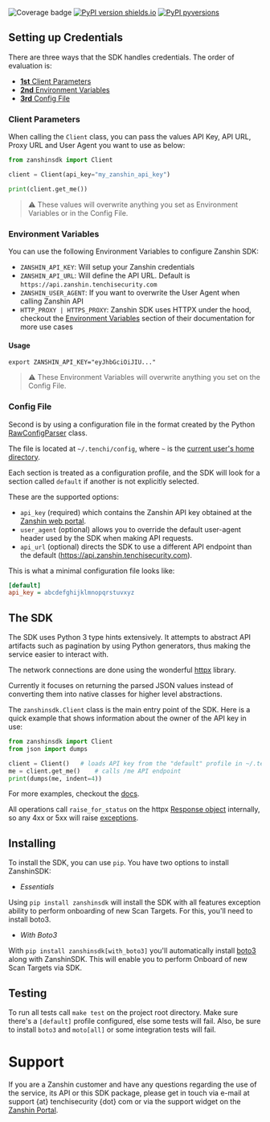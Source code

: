 ![ Coverage badge ](https://img.shields.io/endpoint?url=https://raw.githubusercontent.com/wiki/tenchi-security/zanshin-sdk-python/python-coverage-comment-action-badge.json)
[![PyPI version shields.io](https://img.shields.io/pypi/v/zanshinsdk.svg)](https://pypi.python.org/pypi/zanshinsdk/) [![PyPI pyversions](https://img.shields.io/pypi/pyversions/zanshinsdk.svg)](https://pypi.python.org/pypi/zanshinsdk/)

## Setting up Credentials

There are three ways that the SDK handles credentials. The order of evaluation is:
- [**1st** Client Parameters](#client-parameters)
- [**2nd** Environment Variables](#environment-variables)
- [**3rd** Config File](#config-file)

### Client Parameters

When calling the `Client` class, you can pass the values API Key, API URL, Proxy URL and User Agent you want to use as below:

```python
from zanshinsdk import Client

client = Client(api_key="my_zanshin_api_key")

print(client.get_me())
```

> :warning: These values will overwrite anything you set as Environment Variables or in the Config File.

### Environment Variables

You can use the following Environment Variables to configure Zanshin SDK:
- `ZANSHIN_API_KEY`: Will setup your Zanshin credentials
- `ZANSHIN_API_URL`: Will define the API URL. Default is `https://api.zanshin.tenchisecurity.com` 
- `ZANSHIN_USER_AGENT`: If you want to overwrite the User Agent when calling Zanshin API
- `HTTP_PROXY | HTTPS_PROXY`: Zanshin SDK uses HTTPX under the hood, checkout the [Environment Variables](https://www.python-httpx.org/environment_variables/#proxies) section of their documentation for more use cases

#### Usage

```shell
export ZANSHIN_API_KEY="eyJhbGciOiJIU..."
```

> :warning: These Environment Variables will overwrite anything you set on the Config File.

### Config File
Second is by using a configuration file in the format created by the Python [RawConfigParser](https://docs.python.org/3/library/configparser.html#configparser.RawConfigParser) class. 

The file is located at `~/.tenchi/config`, where `~` is the [current user's home directory](https://docs.python.org/3/library/pathlib.html#pathlib.Path.home).

Each section is treated as a configuration profile, and the SDK will look for a section called `default` if another is not explicitly selected. 

These are the supported options:

* `api_key` (required) which contains the Zanshin API key obtained at the [Zanshin web portal](https://zanshin.tenchisecurity.com/my-profile).
* `user_agent` (optional) allows you to override the default user-agent header used by the SDK when making API requests.
* `api_url` (optional) directs the SDK to use a different API endpoint than the default (https://api.zanshin.tenchisecurity.com).

This is what a minimal configuration file looks like:
```ini
[default]
api_key = abcdefghijklmnopqrstuvxyz
```

## The SDK

The SDK uses Python 3 type hints extensively. It attempts to abstract API artifacts such as pagination by using Python generators, thus making the service easier to interact with.

The network connections are done using the wonderful [httpx](https://www.python-httpx.org/) library.

Currently it focuses on returning the parsed JSON values instead of converting them into native classes for higher level abstractions.

The `zanshinsdk.Client` class is the main entry point of the SDK. Here is a quick example that shows information about the owner of the API key in use:

```python
from zanshinsdk import Client
from json import dumps

client = Client()   # loads API key from the "default" profile in ~/.tenchi/config
me = client.get_me()    # calls /me API endpoint
print(dumps(me, indent=4))
```

For more examples, checkout the [docs](zanshinsdk/docs/README.md).

All operations call `raise_for_status` on the httpx [Response object](https://www.python-httpx.org/api/#response) internally, so any 4xx or 5xx will raise [exceptions](https://www.python-httpx.org/exceptions/).

## Installing

To install the SDK, you can use `pip`. You have two options to install ZanshinSDK:
- *Essentials*
  
Using `pip install zanshinsdk` will install the SDK with all features exception ability to perform onboarding of new Scan Targets. For this, you'll need to install boto3.

- *With Boto3*

With `pip install zanshinsdk[with_boto3]` you'll automatically install [boto3](https://boto3.amazonaws.com/v1/documentation/api/latest/index.html) along with ZanshinSDK. This will enable you to perform Onboard of new Scan Targets via SDK.

## Testing

To run all tests call `make test` on the project root directory. Make sure there's a `[default]` profile configured, else some tests will fail.
Also, be sure to install `boto3` and `moto[all]` or some integration tests will fail.

# Support

If you are a Zanshin customer and have any questions regarding the use of the service, its API or this SDK package, please get in touch via e-mail at support {at} tenchisecurity {dot} com or via the support widget on the [Zanshin Portal](https://zanshin.tenchisecurity.com).
